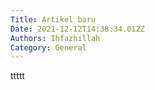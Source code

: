 ```yaml
---
Title: Artikel baru
Date: 2021-12-12T14:38:34.012Z
Authors: Ihfazhillah
Category: General
---
```

ttttt